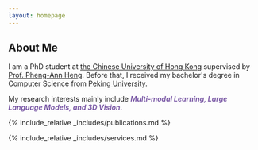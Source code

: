 ```yaml
---
layout: homepage
---
```


## About Me

I am a PhD student at [the Chinese University of Hong Kong](https://www.cuhk.edu.hk) supervised by [Prof. Pheng-Ann Heng](https://www.cse.cuhk.edu.hk/~pheng/1.html). Before that, I received my bachelor's degree in Computer Science from [Peking University](https://www.pku.edu.cn/). 

My research interests mainly include <b><i style="color:#7b5aa6">Multi-modal Learning, Large Language Models, and 3D Vision.</i></b>


{% include_relative _includes/publications.md %}

{% include_relative _includes/services.md %}

